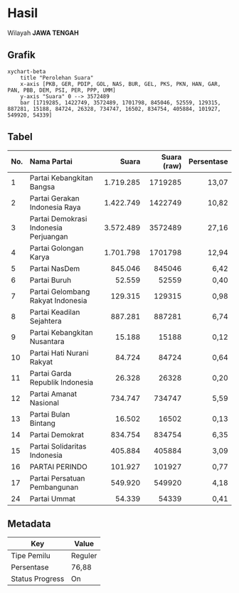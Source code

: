# Hasil

Wilayah **JAWA TENGAH**

## Grafik

```mermaid
xychart-beta
    title "Perolehan Suara"
    x-axis [PKB, GER, PDIP, GOL, NAS, BUR, GEL, PKS, PKN, HAN, GAR, PAN, PBB, DEM, PSI, PER, PPP, UMM]
    y-axis "Suara" 0 --> 3572489
    bar [1719285, 1422749, 3572489, 1701798, 845046, 52559, 129315, 887281, 15188, 84724, 26328, 734747, 16502, 834754, 405884, 101927, 549920, 54339]
```

## Tabel

| No. | Nama Partai                           | Suara     | Suara (raw) | Persentase |
|:--- |:------------------------------------- | ---------:| -----------:| ----------:|
| 1   | Partai Kebangkitan Bangsa             | 1.719.285 | 1719285     | 13,07      |
| 2   | Partai Gerakan Indonesia Raya         | 1.422.749 | 1422749     | 10,82      |
| 3   | Partai Demokrasi Indonesia Perjuangan | 3.572.489 | 3572489     | 27,16      |
| 4   | Partai Golongan Karya                 | 1.701.798 | 1701798     | 12,94      |
| 5   | Partai NasDem                         | 845.046   | 845046      | 6,42       |
| 6   | Partai Buruh                          | 52.559    | 52559       | 0,40       |
| 7   | Partai Gelombang Rakyat Indonesia     | 129.315   | 129315      | 0,98       |
| 8   | Partai Keadilan Sejahtera             | 887.281   | 887281      | 6,74       |
| 9   | Partai Kebangkitan Nusantara          | 15.188    | 15188       | 0,12       |
| 10  | Partai Hati Nurani Rakyat             | 84.724    | 84724       | 0,64       |
| 11  | Partai Garda Republik Indonesia       | 26.328    | 26328       | 0,20       |
| 12  | Partai Amanat Nasional                | 734.747   | 734747      | 5,59       |
| 13  | Partai Bulan Bintang                  | 16.502    | 16502       | 0,13       |
| 14  | Partai Demokrat                       | 834.754   | 834754      | 6,35       |
| 15  | Partai Solidaritas Indonesia          | 405.884   | 405884      | 3,09       |
| 16  | PARTAI PERINDO                        | 101.927   | 101927      | 0,77       |
| 17  | Partai Persatuan Pembangunan          | 549.920   | 549920      | 4,18       |
| 24  | Partai Ummat                          | 54.339    | 54339       | 0,41       |


## Metadata

| Key             | Value   |
| --------------- | ------- |
| Tipe Pemilu     | Reguler |
| Persentase      | 76,88   |
| Status Progress | On      |



